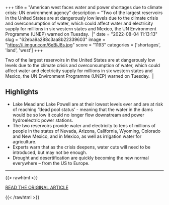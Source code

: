 +++
title = "American west faces water and power shortages due to climate crisis: UN environment agency"
description = "Two of the largest reservoirs in the United States are at dangerously low levels due to the climate crisis and overconsumption of water, which could affect water and electricity supply for millions in six western states and Mexico, the UN Environment Programme (UNEP) warned on Tuesday.  |"
date = "2022-08-04 11:13:13"
slug = "62eba9a288c3aa8b22339603"
image = "https://i.imgur.com/6eBiJ8s.jpg"
score = "1193"
categories = ['shortages', 'land', 'west']
+++

Two of the largest reservoirs in the United States are at dangerously low levels due to the climate crisis and overconsumption of water, which could affect water and electricity supply for millions in six western states and Mexico, the UN Environment Programme (UNEP) warned on Tuesday.  |

## Highlights

- Lake Mead and Lake Powell are at their lowest levels ever and are at risk of reaching “dead pool status’ - meaning that the water in the dams would be so low it could no longer flow downstream and power hydroelectric power stations.
- The two reservoirs provide water and electricity to tens of millions of people in the states of Nevada, Arizona, California, Wyoming, Colorado and New Mexico, and in Mexico, as well as irrigation water for agriculture.
- Experts warn that as the crisis deepens, water cuts will need to be introduced, but may not be enough.
- Drought and desertification are quickly becoming the new normal everywhere – from the US to Europe.

---

{{< rawhtml >}}
  <p class="article-category">
    <a target="_blank" href="https://news.un.org/en/story/2022/08/1123782">READ THE ORIGINAL ARTICLE</a>
  </p>
{{< /rawhtml >}}
